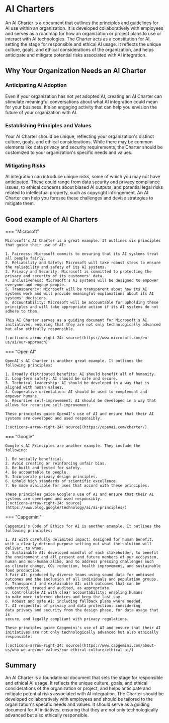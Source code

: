 # AI Charters

An AI Charter is a document that outlines the principles and guidelines for AI use within an organization. It is developed collaboratively with employees and serves as a roadmap for how an organization or project plans to use or interact with AI technologies. The Charter acts as a constitution for AI, setting the stage for responsible and ethical AI usage. It reflects the unique culture, goals, and ethical considerations of the organization, and helps anticipate and mitigate potential risks associated with AI integration.

## Why Your Organization Needs an AI Charter

### Anticipating AI Adoption
Even if your organization has not yet adopted AI, creating an AI Charter can stimulate meaningful conversations about what AI integration could mean for your business. It's an engaging activity that can help you envision the future of your organization with AI.

### Establishing Principles and Values
Your AI Charter should be unique, reflecting your organization's distinct culture, goals, and ethical considerations. While there may be common elements like data privacy and security requirements, the Charter should be customized to your organization's specific needs and values.

### Mitigating Risks
AI integration can introduce unique risks, some of which you may not have anticipated. These could range from data security and privacy compliance issues, to ethical concerns about biased AI outputs, and potential legal risks related to intellectual property, such as copyright infringement. An AI Charter can help you foresee these challenges and devise strategies to mitigate them.

## Good example of AI Charters

=== "Microsoft"

    Microsoft's AI Charter is a great example. It outlines six principles that guide their use of AI:

    1. Fairness: Microsoft commits to ensuring that its AI systems treat all people fairly.
    2. Reliability and Safety: Microsoft will take robust steps to ensure the reliability and safety of its AI systems.
    3. Privacy and Security: Microsoft is committed to protecting the privacy and security of its customers' data.
    4. Inclusiveness: Microsoft's AI systems will be designed to empower everyone and engage people.
    5. Transparency: Microsoft will be transparent about how its AI systems work and will provide meaningful explanations about its AI systems' decisions.
    6. Accountability: Microsoft will be accountable for upholding these principles and will take appropriate action if its AI systems do not adhere to them.

    This AI Charter serves as a guiding document for Microsoft's AI initiatives, ensuring that they are not only technologically advanced but also ethically responsible.

    [:octicons-arrow-right-24: source](https://www.microsoft.com/en-us/ai/our-approach)

=== "Open AI"

    OpenAI's AI Charter is another great example. It outlines the following principles:

    1. Broadly distributed benefits: AI should benefit all of humanity.
    2. Long-term safety: AI should be safe and secure.
    3. Technical leadership: AI should be developed in a way that is aligned with human values.
    4. Cooperative orientation: AI should be used to complement and empower humans.
    5. Recursive self-improvement: AI should be developed in a way that allows for recursive self-improvement.

    These principles guide OpenAI's use of AI and ensure that their AI systems are developed and used responsibly.
    
    [:octicons-arrow-right-24: source](https://openai.com/charter/)

=== "Google"

    Google's AI Principles are another example. They include the following:

    1. Be socially beneficial.
    2. Avoid creating or reinforcing unfair bias.
    3. Be built and tested for safety.
    4. Be accountable to people.
    5. Incorporate privacy design principles.
    6. Uphold high standards of scientific excellence.
    7. Be made available for uses that accord with these principles.  
    
    These principles guide Google's use of AI and ensure that their AI systems are developed and used responsibly.
    [:octicons-arrow-right-24: source](https://www.blog.google/technology/ai/ai-principles/)

=== "Capgemini"

    Capgemini's Code of Ethics for AI is another example. It outlines the following principles:

    1. AI with carefully delimited impact: designed for human benefit, with a clearly defined purpose setting out what the solution will deliver, to whom.
    2. Sustainable AI: developed mindful of each stakeholder, to benefit
    the environment and all present and future members of our ecosystem,
    human and non-human alike, and to address pressing challenges such
    as climate change, CO₂ reduction, health improvement, and sustainable
    food production.
    3 Fair AI: produced by diverse teams using sound data for unbiased
    outcomes and the inclusion of all individuals and population groups.
    4. Transparent and explainable AI: with outcomes that can be
    understood, traced and audited, as appropriate.
    5. Controllable AI with clear accountability: enabling humans
    to make more informed choices and keep the last say.
    6. Robust and safe AI: including fallback plans where needed.
    7. AI respectful of privacy and data protection: considering
    data privacy and security from the design phase, for data usage that is
    secure, and legally compliant with privacy regulations.

    These principles guide Capgemini's use of AI and ensure that their AI initiatives are not only technologically advanced but also ethically responsible.

    [:octicons-arrow-right-24: source](https://www.capgemini.com/about-us/who-we-are/our-values/our-ethical-culture/ethical-ai/)

## Summary

An AI Charter is a foundational document that sets the stage for responsible and ethical AI usage. It reflects the unique culture, goals, and ethical considerations of the organization or project, and helps anticipate and mitigate potential risks associated with AI integration. The Charter should be developed collaboratively with employees and should be tailored to the organization's specific needs and values. It should serve as a guiding document for AI initiatives, ensuring that they are not only technologically advanced but also ethically responsible.
